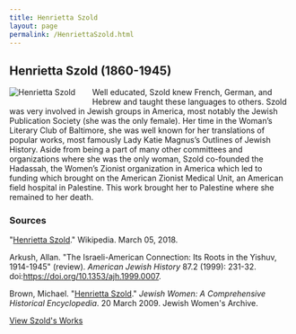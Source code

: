 ```yaml
---
title: Henrietta Szold
layout: page
permalink: /HenriettaSzold.html
---
```

## Henrietta Szold (1860-1945)
<div style="float: left;padding-right: 30px;padding-bottom: 15px;"><img src="https://elizajames.github.io/WLCB_draft/assets/img/HenriettaSzold.jpg" alt="Henrietta Szold"></div>

Well educated, Szold knew French, German, and Hebrew and taught these languages to others. Szold was very involved in Jewish groups in America, most notably the Jewish Publication Society (she was the only female). Her time in the Woman’s Literary Club of Baltimore, she was well known for her translations of popular works, most famously Lady Katie Magnus’s Outlines of Jewish History. Aside from being a part of many other committees and organizations where she was the only woman, Szold co-founded the Hadassah, the Women’s Zionist organization in America which led to funding which brought on the American Zionist Medical Unit, an American field hospital in Palestine. This work brought her to Palestine where she remained to her death. 

### Sources

"[Henrietta Szold](https://en.wikipedia.org/wiki/Henrietta_Szold)." Wikipedia. March 05, 2018.

Arkush, Allan. "The Israeli-American Connection: Its Roots in the Yishuv, 1914-1945" (review). *American Jewish History* 87.2 (1999): 231-32. doi:https://doi.org/10.1353/ajh.1999.0007.

Brown, Michael. "[Henrietta Szold](https://jwa.org/encyclopedia/article/szold-henrietta)." *Jewish Women: A Comprehensive Historical Encyclopedia*. 20 March 2009. Jewish Women's Archive.

[View Szold's Works](https://elizajames.github.io/WLCB_draft/browse.html#szold)